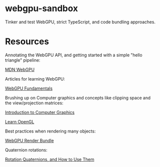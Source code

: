 # webgpu-sandbox

Tinker and test WebGPU, strict TypeScript, and code bundling approaches.

# Resources

Annotating the WebGPU API, and getting started with a simple "hello triangle" pipeline:

[MDN WebGPU](https://developer.mozilla.org/en-US/docs/Web/API/WebGPU_API)

Articles for learning WebGPU:

[WebGPU Fundamentals](https://webgpufundamentals.org/)

Brushing up on Computer graphics and concepts like clipping space and the view/projection matrices:

[Introduction to Computer Graphics](https://math.hws.edu/graphicsbook/c9/index.html)

[Learn OpenGL](https://learnopengl.com/)

Best practices when rendering many objects:

[WebGPU Render Bundle](https://toji.dev/webgpu-best-practices/render-bundles.html)

Quaternion rotations:

[Rotation Quaternions, and How to Use Them](https://danceswithcode.net/engineeringnotes/quaternions/quaternions.html)
